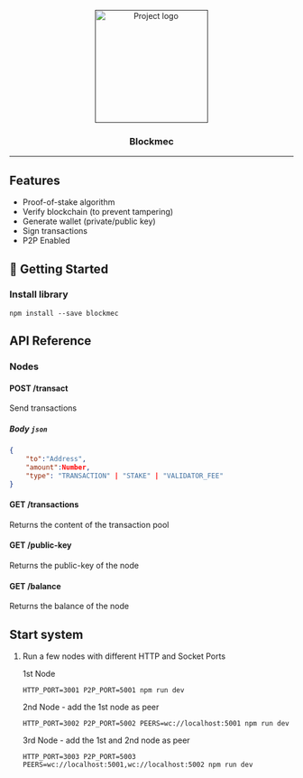 <p align="center">
  <a href="" rel="noopener">
  <img width=200px height=200px src="https://i.imgur.com/n4YDngz.jpg" alt="Project logo"></a>
</p>

<h3 align="center">Blockmec</h3>



---


## Features

* Proof-of-stake algorithm
* Verify blockchain (to prevent tampering)
* Generate wallet (private/public key)
* Sign transactions
* P2P Enabled

## 🏁 Getting Started <a name = "getting_started"></a>

### Install library
```
npm install --save blockmec
```

## API Reference

### Nodes

#### POST /transact
Send transactions

##### Body `json`
```json
{
    "to":"Address",
    "amount":Number,
    "type": "TRANSACTION" | "STAKE" | "VALIDATOR_FEE"
}
```

#### GET /transactions
Returns the content of the transaction pool

#### GET /public-key
Returns the public-key of the node

#### GET /balance
Returns the balance of the node


## Start system

1. Run a few nodes with different HTTP and Socket Ports
    
    1st Node
    ```
    HTTP_PORT=3001 P2P_PORT=5001 npm run dev
    ```
    2nd Node - add the 1st node as peer
    ```
    HTTP_PORT=3002 P2P_PORT=5002 PEERS=wc://localhost:5001 npm run dev
    ```

    3rd Node - add the 1st and 2nd node as peer
    ```
    HTTP_PORT=3003 P2P_PORT=5003 PEERS=wc://localhost:5001,wc://localhost:5002 npm run dev

